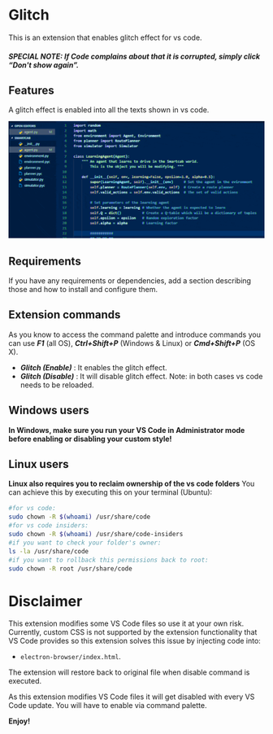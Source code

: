# Glitch

This is an extension that enables glitch effect for vs code.

##### SPECIAL NOTE: If Code complains about that it is corrupted, simply click “Don't show again”.


## Features

A glitch effect is enabled into all the texts shown in vs code.

![Glitch effect](https://github.com/ShehabSunny/glitch-vscode/blob/master/glitch.gif)

## Requirements

If you have any requirements or dependencies, add a section describing those and how to install and configure them.

## Extension commands

As you know to access the command palette and introduce commands you can use ***F1*** (all OS), ***Ctrl+Shift+P*** (Windows & Linux) or ***Cmd+Shift+P*** (OS X).

- ***Glitch (Enable)*** : It enables the glitch effect. 
- ***Glitch (Disable)*** : It will disable glitch effect.
Note: in both cases vs code needs to be reloaded.

## Windows users

**In Windows, make sure you run your VS Code in Administrator mode before enabling or disabling your custom style!**

## Linux users
**Linux also requires you to reclaim ownership of the vs code folders** 
You can achieve this by executing this on your terminal (Ubuntu):
```sh
#for vs code:
sudo chown -R $(whoami) /usr/share/code
#for vs code insiders:
sudo chown -R $(whoami) /usr/share/code-insiders
#if you want to check your folder's owner:
ls -la /usr/share/code
#if you want to rollback this permissions back to root:
sudo chown -R root /usr/share/code
```

# Disclaimer
This extension modifies some VS Code files so use it at your own risk.
Currently, custom CSS is not supported by the extension functionality that VS Code provides so this extension solves this issue by injecting code into:

- `electron-browser/index.html`.

The extension will restore back to original file when disable command is executed. 

As this extension modifies VS Code files it will get disabled with every VS Code update. You will have to enable via command palette.

**Enjoy!**